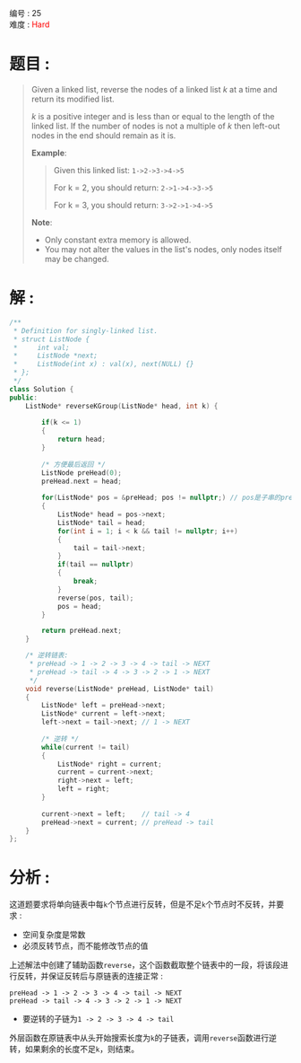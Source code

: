 编号 : 25      
难度 : <font color="red">Hard</font>

# 题目 :  
>Given a linked list, reverse the nodes of a linked list *k* at a time and return its modified list.
>
>*k* is a positive integer and is less than or equal to the length of the linked list. If the number of nodes is not a multiple of *k* then left-out nodes in the end should remain as it is.
>
>**Example**:
>
>>Given this linked list: `1->2->3->4->5`
>>
>>For k = 2, you should return: `2->1->4->3->5`
>>
>>For k = 3, you should return: `3->2->1->4->5`
>
>**Note**:
>
>* Only constant extra memory is allowed.
>* You may not alter the values in the list's nodes, only nodes itself may be changed.

# 解 :  
```Cpp
/**
 * Definition for singly-linked list.
 * struct ListNode {
 *     int val;
 *     ListNode *next;
 *     ListNode(int x) : val(x), next(NULL) {}
 * };
 */
class Solution {
public:
    ListNode* reverseKGroup(ListNode* head, int k) {
        
        if(k <= 1)
        {
            return head;
        }
        
        /* 方便最后返回 */
        ListNode preHead(0);
        preHead.next = head;
        
        for(ListNode* pos = &preHead; pos != nullptr;) // pos是子串的preHead
        {
            ListNode* head = pos->next;
            ListNode* tail = head;
            for(int i = 1; i < k && tail != nullptr; i++)
            {
                tail = tail->next;
            }
            if(tail == nullptr)
            {
                break;
            }
            reverse(pos, tail);
            pos = head;
        }

        return preHead.next;
    }

    /* 逆转链表:
     * preHead -> 1 -> 2 -> 3 -> 4 -> tail -> NEXT
     * preHead -> tail -> 4 -> 3 -> 2 -> 1 -> NEXT
     */
    void reverse(ListNode* preHead, ListNode* tail)
    {
        ListNode* left = preHead->next;
        ListNode* current = left->next;
        left->next = tail->next; // 1 -> NEXT
        
        /* 逆转 */
        while(current != tail)
        {
            ListNode* right = current;
            current = current->next;
            right->next = left;
            left = right;
        }
        
        current->next = left;    // tail -> 4
        preHead->next = current; // preHead -> tail
    }
};
```

# 分析 :  
这道题要求将单向链表中每`k`个节点进行反转，但是不足`k`个节点时不反转，并要求 :  
* 空间复杂度是常数
* 必须反转节点，而不能修改节点的值

上述解法中创建了辅助函数`reverse`，这个函数截取整个链表中的一段，将该段进行反转，并保证反转后与原链表的连接正常 :  
```
preHead -> 1 -> 2 -> 3 -> 4 -> tail -> NEXT
preHead -> tail -> 4 -> 3 -> 2 -> 1 -> NEXT
```
* 要逆转的子链为`1 -> 2 -> 3 -> 4 -> tail`

外层函数在原链表中从头开始搜索长度为`k`的子链表，调用`reverse`函数进行逆转，如果剩余的长度不足`k`，则结束。